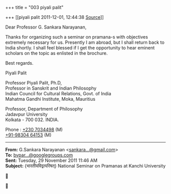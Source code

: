 +++
title = "003 piyali palit"

+++
[[piyali palit	2011-12-01, 12:44:38 [Source](https://groups.google.com/g/bvparishat/c/Oexx4yqwjwE)]]



Dear Professor G. Sankara Narayanan,

  

Thanks for organizing such a seminar on pramana-s with objectives extremely necessary for us. Presently I am abroad, but I shall return back to India shortly. I shall feel blessed if I get the opportunity to hear eminent scholars on the topic as enlisted in the brochure.  

  

Best regards.

  

Piyali Palit

  

Professor Piyali Palit, Ph.D,  
Professor in Sanskrit and Indian Philosophy  
Indian Council for Cultural Relations, Govt. of India  
Mahatma Gandhi Institute, Moka, Mauritius  
  
Professor, Department of Philosophy  
Jadavpur University  
Kolkata - 700 032. INDIA.  
  
Phone : [+230 7034498](tel:%2B230%207034498) (M)  
      [+91-98304 64153](tel:%2B91-98304%2064153) (M)  



  
  

------------------------------------------------------------------------

**From:** G.Sankara Narayanan \<[sankara...@gmail.com]()\>  
**To:** [bvpar...@googlegroups.com]()  
**Sent:** Tuesday, 29 November 2011 11:46 AM  
**Subject:** {भारतीयविद्वत्परिषत्} National Seminar on Pramanas at Kanchi University  
  





